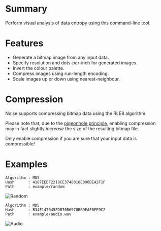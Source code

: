 # Summary

Perform visual analysis of data entropy using this command-line tool.

# Features

- Generate a bitmap image from any input data.
- Specify resolution and dots-per-inch for generated images.
- Invert the colour palette.
- Compress images using run-length encoding.
- Scale images up or down using nearest-neighbour.

# Compression

Noise supports compressing bitmap data using the RLE8 algorithm.

Please note that, due to the [pigeonhole principle](https://en.wikipedia.org/wiki/Pigeonhole_principle), enabling compression may in fact slightly *increase* the size of the resulting bitmap file.

Only enable compression if you are sure that your input data is compressible!

# Examples

```
Algorithm : MD5
Hash      : 4187EEDF2218CE3748010E096BEA2F1F
Path      : example/random
```

![Random](images/random.bmp)

```
Algorithm : MD5
Hash      : B34E147045FDB70B6978BB9EAF0FE9C2
Path      : example/audio.wav
```

![Audio](images/audio.bmp)